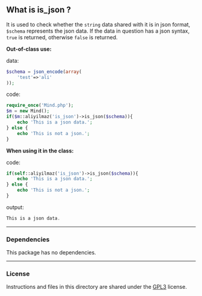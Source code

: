 ## What is is_json ?

It is used to check whether the `string` data shared with it is in json format, `$schema` represents the json data. If the data in question has a json syntax, `true` is returned, otherwise `false` is returned.

**Out-of-class use:**

data:
```php
$schema = json_encode(array(
    'test'=>'ali'
));
```

code:
```php
require_once('Mind.php');
$m = new Mind();
if($m::aliyilmaz('is_json')->is_json($schema)){
    echo 'This is a json data.';
} else {
    echo 'This is not a json.';
}
```

**When using it in the class:**

code:
```php
if(self::aliyilmaz('is_json')->is_json($schema)){
    echo 'This is a json data.';
} else {
    echo 'This is not a json.';
}
```

output:
```php
This is a json data.
```

---

### Dependencies
This package has no dependencies.

---

### License
Instructions and files in this directory are shared under the [GPL3](https://github.com/aliyilmaz/is_json/blob/main/LICENSE) license.